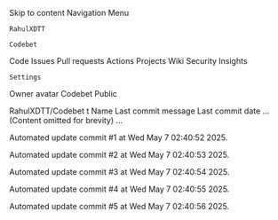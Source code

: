Skip to content
Navigation Menu

    RahulXDTT

    Codebet

Code
Issues
Pull requests
Actions
Projects
Wiki
Security
Insights

    Settings

Owner avatar
Codebet
Public

RahulXDTT/Codebet
t
Name	Last commit message
	Last commit date
... (Content omitted for brevity) ...


Automated update commit #1 at Wed May  7 02:40:52 2025.

Automated update commit #2 at Wed May  7 02:40:53 2025.

Automated update commit #3 at Wed May  7 02:40:54 2025.

Automated update commit #4 at Wed May  7 02:40:55 2025.

Automated update commit #5 at Wed May  7 02:40:56 2025.